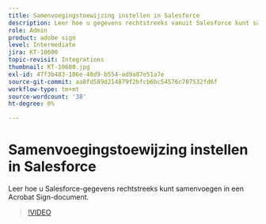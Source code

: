 ```yaml
---
title: Samenvoegingstoewijzing instellen in Salesforce
description: Leer hoe u gegevens rechtstreeks vanuit Salesforce kunt samenvoegen in een Acrobat Sign-document
role: Admin
product: adobe sign
level: Intermediate
jira: KT-10600
topic-revisit: Integrations
thumbnail: KT-10600.jpg
exl-id: 47f3b483-106e-48d9-b554-ad9a87e51a7e
source-git-commit: aa8fd589d214879f2bfcb6bc54576c707532fd6f
workflow-type: tm+mt
source-wordcount: '38'
ht-degree: 0%

---
```


# Samenvoegingstoewijzing instellen in Salesforce

Leer hoe u Salesforce-gegevens rechtstreeks kunt samenvoegen in een Acrobat Sign-document.

>[!VIDEO](https://video.tv.adobe.com/v/3409412?quality=12&learn=on&hidetitle=true)
